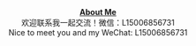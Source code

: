 
<div align="center"><b><a href="https://attack204.com/" font-size:15px;>About Me</a></b></div>

<div align="center">欢迎联系我一起交流！微信：L15006856731</div>

<div align="center">Nice to meet you and my WeChat: L15006856731</div>


